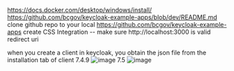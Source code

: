 https://docs.docker.com/desktop/windows/install/
https://github.com/bcgov/keycloak-example-apps/blob/dev/README.md
clone github repo to your local https://github.com/bcgov/keycloak-example-apps
create CSS Integration -- make sure  http://localhost:3000  is valid redirect uri


when you create a client in keycloak, you obtain the json file from the installation tab of client
7.4.9 
![image](https://user-images.githubusercontent.com/56739669/172299300-fbd69c5d-4212-4bf1-a96e-1ba3456fc71b.png)
7.5 
![image](https://user-images.githubusercontent.com/56739669/172299426-08bebea9-f4a1-4bdd-a3c3-d530c663245c.png)
